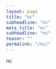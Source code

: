```yaml
---
layout: page
title: "nc"
subheadline: "nc"
meta_title: "nc"
subheadline: "nc"
teaser: ""
permalink: "/nc/"
---
```



nc
